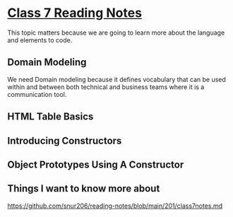 # [Class 7 Reading Notes](https://github.com/snur206/reading-notes/blob/main/201/class7notes.md)

This topic matters because we are going to learn more about  the language and elements to code.

## Domain Modeling

We need Domain modeling because it defines vocabulary that can be used within and between both technical and business teams where it is a communication tool.


## HTML Table Basics







## Introducing Constructors





## Object Prototypes Using A Constructor






## Things I want to know more about


https://github.com/snur206/reading-notes/blob/main/201/class7notes.md 
